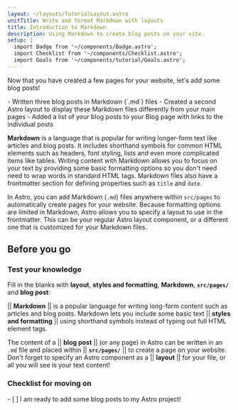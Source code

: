 ```yaml
---
layout: ~/layouts/TutorialLayout.astro
unitTitle: Write and format Markdown with layouts
title: Introduction to Markdown
description: Using Markdown to create blog posts on your site.
setup: |
  import Badge from '~/components/Badge.astro';
  import Checklist from '~/components/Checklist.astro';
  import Goals from '~/components/tutorial/Goals.astro';
---
```

Now that you have created a few pages for your website, let's add some blog posts!

<Goals>
  - Written three blog posts in Markdown (`.md`) files
  - Created a second Astro layout to display these Markdown files differently from your main pages
  - Added a list of your blog posts to your Blog page with links to the individual posts
</Goals>

**Markdown** is a language that is popular for writing longer-form text like articles and blog posts. It includes shorthand symbols for common HTML elements such as headers, font styling, lists and even more complicated items like tables. Writing content with Markdown allows you to focus on your text by providing some basic formatting options so you don't need need to wrap words in standard HTML tags. Markdown files also have a frontmatter section for defining properties such as `title` and `date`.

In Astro, you can add Markdown (`.md`) files anywhere within `src/pages` to automatically create pages for your website. Because formatting options are limited in Markdown, Astro allows you to specify a layout to use in the frontmatter. This can be your regular Astro layout component, or a different one that is customized for your Markdown files.

## Before you go

### Test your knowledge

Fill in the blanks with **layout**, **styles and formatting**, **Markdown**, **`src/pages/`** and **blog post**:

|| **Markdown** || is a popular language for writing long-form content such as articles and blog posts. Markdown lets you include some basic text || **styles and formatting** || using shorthand symbols instead of typing out full HTML element tags. 

The content of a || **blog post** || (or any page) in Astro can be written in an `.md` file and placed within || **`src/pages/`** || to create a page on your website. Don't forget to specify an Astro component as a || **layout** || for your file, or all you will see is your text content! 


### Checklist for moving on

<Checklist key="markdown">
- [ ] I am ready to add some blog posts to my Astro project!
</Checklist>

